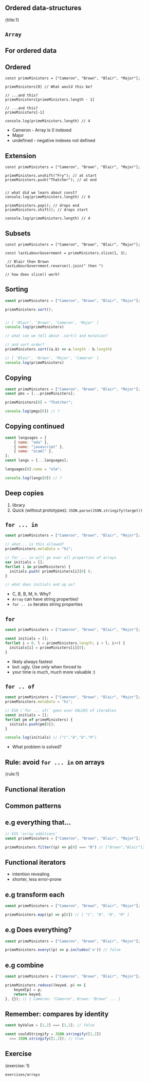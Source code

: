 ## Ordered data-structures
{title:1}

## `Array`

## For ordered data

## Ordered

```script
const primeMinisters = ["Cameron", "Brown", "Blair", "Major"];

primeMinisters[0] // What would this be?

// ...and this?
primeMinisters[primeMinisters.length - 1] 

// ...and this?
primeMinisters[-1] 

console.log(primeMinisters.length) // 4
```

<ul>
  <li class=fragment>Cameron - Array is 0 indexed</li>
  <li class=fragment>Major</li>
  <li class=fragment>undefined - negative indexes not defined</li>
</ul>

## Extension

```script
const primeMinisters = ["Cameron", "Brown", "Blair", "Major"];

primeMinisters.unshift("Fry"); // at start
primeMinisters.push("Thatcher"); // at end


// what did we learn about const?
console.log(primeMinisters.length) // 6

primeMinisters.pop(); // drops end
primeMinisters.shift(); // drops start

console.log(primeMinisters.length) // 4
```

## Subsets

```script
const primeMinisters = ["Cameron", "Brown", "Blair", "Major"];

const lastLabourGovernment = primeMinisters.slice(1, 3);

 // Blair then Brown
lastLabourGovernment.reverse().join(" then ")

// how does slice() work?
```

## Sorting

```javascript
const primeMinisters = ["Cameron", "Brown", "Blair", "Major"];

primeMinisters.sort();


// [ 'Blair', 'Brown', 'Cameron', 'Major' ]
console.log(primeMinisters)

// what can we tell about .sort() and mutation?

// and sort order?
primeMinisters.sort((a,b) => a.length - b.length)

// [ 'Blair', 'Brown', 'Major', 'Cameron' ]
console.log(primeMinisters)
```

## Copying

```javascript
const primeMinisters = ["Cameron", "Brown", "Blair", "Major"];
const pms = [...primeMinisters];

primeMinisters[0] = "Thatcher";

console.log(pmgs[0]) // ?
```

## Copying continued

```javascript
const languages = [
    { name: "ada" },
    { name: "javascript" },
    { name: "ocaml" },
];
const langs = [...languages];

languages[0].name = "elm";

console.log(langs[0]) // ?
```

## Deep copies

1. library
1. Quick (without prototypes): `JSON.parse(JSON.stringify(target))`


## `for ... in`

```javascript
const primeMinisters = ["Cameron", "Brown", "Blair", "Major"];

// what... is this allowed?
primeMinisters.metaData = "hi";

// for ... in will go over all properties of arrays
var initials = [];
for(let i in primeMinisters) {
  initials.push( primeMinisters[i][0] );
}

// what does initials end up as?
```

<ul>
  <li class=fragment>C, B, B, M, h. Why?</li>
  <li class=fragment><code>Array</code> can have string properties!</li>
  <li class=fragment><code>for .. in</code> iterates string properties</li>
</ul>


## `for`

```javascript
const primeMinisters = ["Cameron", "Brown", "Blair", "Major"];

const initials = [];
for(let i = 0, l = primeMinisters.length; i < l; i++) {
  initials[i] = primeMinisters[i][0];
}
```

- likely always fastest
- but: ugly. Use *only* when forced to
- your time is much, much more valuable :)



## `for .. of`

```javascript
const primeMinisters = ["Cameron", "Brown", "Blair", "Major"];
primeMinisters.metaData = "hi";

// ES6 \`for ... of\` goes over VALUES of iterables
const initials = [];
for(let pm of primeMinisters) {
  initials.push(pm[0]);
}

console.log(initials) // ["C","B","B","M"]
```

- What problem is solved?

## Rule: avoid `for ... in` on arrays
{rule:1}

## Functional iteration

## Common patterns

## e.g everything that...

```javascript
// ES5 'array additions'
const primeMinisters = ["Cameron", "Brown", "Blair", "Major"];

primeMinisters.filter((p) => p[0] === "B") // ["Brown","Blair"];
```

## Functional iterators

- intention revealing
- shorter, less error-prone

## e.g transform each

```javascript
const primeMinisters = ["Cameron", "Brown", "Blair", "Major"];

primeMinisters.map((p) => p[0]) // [ "C", "B", "B", "M" ]
```

## e.g Does everything?

```javascript
const primeMinisters = ["Cameron", "Brown", "Blair", "Major"];

primeMinisters.every((p) => p.includes('o')) // false
```

## e.g combine

```javascript
const primeMinisters = ["Cameron", "Brown", "Blair", "Major"];

primeMinisters.reduce((keyed, p) => {
    keyed[p] = p;
    return keyed;
}, {}); // { Cameron: "Cameron", Brown: "Brown" ... }
```


## Remember: compares by identity

```javascript
const byValue = [1,2] === [1,2]; // false

const couldStringify = JSON.stringify([1,2]) 
  === JSON.stringify([1,2]); // true
```

## Exercise
{exercise: 1}

    exercises/arrays
